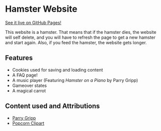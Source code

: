 <h1>Hamster Website</h1>
<a href="https://muyao-lu.github.io/hamster-website/index.html">See it live on GitHub Pages!</a>
<p>This website is a hamster. That means that if the hamster dies, the website will self delete, and you will have to refresh the page to get a new hamster and start again. Also, if you feed the hamster, the website gets longer.</p>
<h2>Features</h2>
<ul>
  <li>Cookies used for saving and loading content</li>
  <li>A FAQ page!</li>
  <li>A music player (Featuring <i>Hamster on a Piano</i> by Parry Gripp)</li>
  <li>Gameover states</li>
  <li>A magical carrot</li>
</ul>

<h2>Content used and Attributions</h2>
<ul>
  <li><a href="https://www.youtube.com/channel/UCLNfsUeQm6zU2eBlQbEy4tw" target="_blank">Parry Gripp</a></li>
  <li><a href="https://www.freeimages.com/clipart/popcorn-5313795" target="_blank">Popcorn Clipart</a></li>
</ul>
